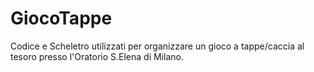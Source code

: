 # GiocoTappe
Codice e Scheletro utilizzati per organizzare un gioco a tappe/caccia al tesoro presso l'Oratorio S.Elena di Milano.
